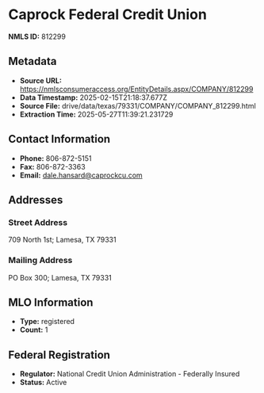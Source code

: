 # Caprock Federal Credit Union

**NMLS ID:** 812299

## Metadata
- **Source URL:** https://nmlsconsumeraccess.org/EntityDetails.aspx/COMPANY/812299
- **Data Timestamp:** 2025-02-15T21:18:37.677Z
- **Source File:** drive/data/texas/79331/COMPANY/COMPANY_812299.html
- **Extraction Time:** 2025-05-27T11:39:21.231729

## Contact Information
- **Phone:** 806-872-5151
- **Fax:** 806-872-3363
- **Email:** dale.hansard@caprockcu.com

## Addresses
### Street Address
709 North 1st; Lamesa, TX 79331

### Mailing Address
PO Box 300; Lamesa, TX 79331

## MLO Information
- **Type:** registered
- **Count:** 1

## Federal Registration
- **Regulator:** National Credit Union Administration - Federally Insured
- **Status:** Active
